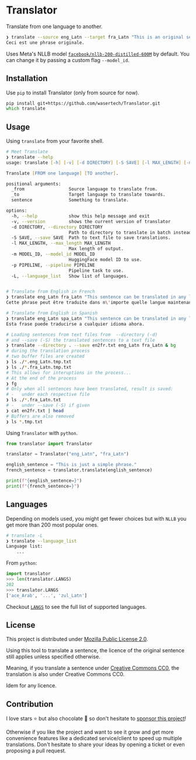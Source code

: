 # Translator
Translate from one language to another.

```zsh
❯ translate --source eng_Latn --target fra_Latn "This is an original sentence."
Ceci est une phrase originale.
```

Uses Meta's NLLB model [`facebook/nllb-200-distilled-600M`](https://huggingface.co/facebook/nllb-200-distilled-600M) by default. You can change it by passing a custom flag `--model_id`.


## Installation

Use `pip` to install Translator (only from source for now).

```zsh
pip install git+https://github.com/wasertech/Translator.git
which translate
```

## Usage

Using `translate` from your favorite shell.

```zsh
# Meet Translate
❯ translate --help
usage: translate [-h] [-v] [-d DIRECTORY] [-S SAVE] [-l MAX_LENGTH] [-m MODEL_ID] [-p PIPELINE] [-L] _from _to [sentence ...]

Translate [FROM one language] [TO another].

positional arguments:
  _from                 Source language to translate from.
  _to                   Target language to translate towards.
  sentence              Something to translate.

options:
  -h, --help            show this help message and exit
  -v, --version         shows the current version of translator
  -d DIRECTORY, --directory DIRECTORY
                        Path to directory to translate in batch instead of unique sentence.
  -S SAVE, --save SAVE  Path to text file to save translations.
  -l MAX_LENGTH, --max_length MAX_LENGTH
                        Max length of output.
  -m MODEL_ID, --model_id MODEL_ID
                        HuggingFace model ID to use.
  -p PIPELINE, --pipeline PIPELINE
                        Pipeline task to use.
  -L, --language_list   Show list of languages.


# Translate from English in French
❯ translate eng_Latn fra_Latn "This sentence can be translated in any language now."
Cette phrase peut être traduite dans n\'importe quelle langue maintenant.

# Translate from English in Spanish
❯ translate eng_Latn spa_Latn "This sentence can be translated in any language now."
Esta frase puede traducirse a cualquier idioma ahora.

# Loading sentences from text files from  --directory (-d)
# and --save (-S) the translated sentences to a text file
❯ translate --directory . --save en2fr.txt eng_Latn fra_Latn & bg
# during the translation process
# two buffer files are created
❯ ls ./*.eng_Latn.tmp.txt
❯ ls ./*.fra_Latn.tmp.txt
# This allows for interuptions in the process...
# At the end of the process
❯ fg
# Only when all sentences have been translated, result is saved:
# -   under each respective file
❯ ls ./*.fra_Latn.txt
# -   under --save (-S) if given
❯ cat en2fr.txt | head
# Buffers are also removed
❯ ls *.tmp.txt
```

Using `Translator` with `python`.

```python
from translator import Translator

translator = Translator("eng_Latn", "fra_Latn")

english_sentence = "This is just a simple phrase."
french_sentence = translator.translate(english_sentence)

print(f"{english_sentence=}")
print(f"{french_sentence=}")
```

## Languages

Depending on models used, you might get fewer choices but with `NLLB` you get more than 200 most popular ones.

```zsh
# translate -L
❯ translate --language_list
Language list:
    ...
```

From `python`:
```python
import translator
>>> len(translator.LANGS)
202
>>> translator.LANGS
['ace_Arab', '...', 'zul_Latn']
```

Checkout [`LANGS`](translator/__init__.py) to see the full list of supported languages.

## License

This project is distributed under [Mozilla Public License 2.0](LICENSE).

Using this tool to translate a sentence, the licence of the original sentence still applies unless specified otherwise.

Meaning, if you translate a sentence under [Creative Commons CC0](https://creativecommons.org/share-your-work/public-domain/cc0/), the translation is also under Creative Commons CC0.

Idem for any licence.

## Contribution

I love stars ⭐ but also chocolate 🍫 so don't hesitate to [sponsor this project](https://github.com/sponsors/wasertech)!

Otherwise if you like the project and want to see it grow and get more convenience features like a dedicated service/client to speed up multiple translations. Don't hesitate to share your ideas by opening a ticket or even proposing a pull request.
